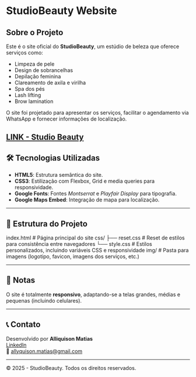 # StudioBeauty Website

## Sobre o Projeto

Este é o site oficial do **StudioBeauty**, um estúdio de beleza que oferece serviços como:

- Limpeza de pele  
- Design de sobrancelhas  
- Depilação feminina  
- Clareamento de axila e virilha  
- Spa dos pés  
- Lash lifting  
- Brow lamination  

O site foi projetado para apresentar os serviços, facilitar o agendamento via WhatsApp e fornecer informações de localização.

[LINK - Studio Beauty](https://maracicilia.vercel.app/)
---

## 🛠️ Tecnologias Utilizadas

- **HTML5**: Estrutura semântica do site.  
- **CSS3**: Estilização com Flexbox, Grid e media queries para responsividade.  
- **Google Fonts**: Fontes *Montserrat* e *Playfair Display* para tipografia.  
- **Google Maps Embed**: Integração de mapa para localização.

---

## 📁 Estrutura do Projeto

index.html # Página principal do site
css/
├── reset.css # Reset de estilos para consistência entre navegadores
└── style.css # Estilos personalizados, incluindo variáveis CSS e responsividade
img/ # Pasta para imagens (logotipo, favicon, imagens dos serviços, etc.)

---

## 🔎 Notas

O site é totalmente **responsivo**, adaptando-se a telas grandes, médias e pequenas (incluindo celulares).

---

## 📞 Contato

Desenvolvido por **Alliquison Matias**  
[LinkedIn](https://www.linkedin.com/in/alliquison-matias/)  
📧 allyquison.matias@gmail.com  

---

© 2025 - StudioBeauty. Todos os direitos reservados.
